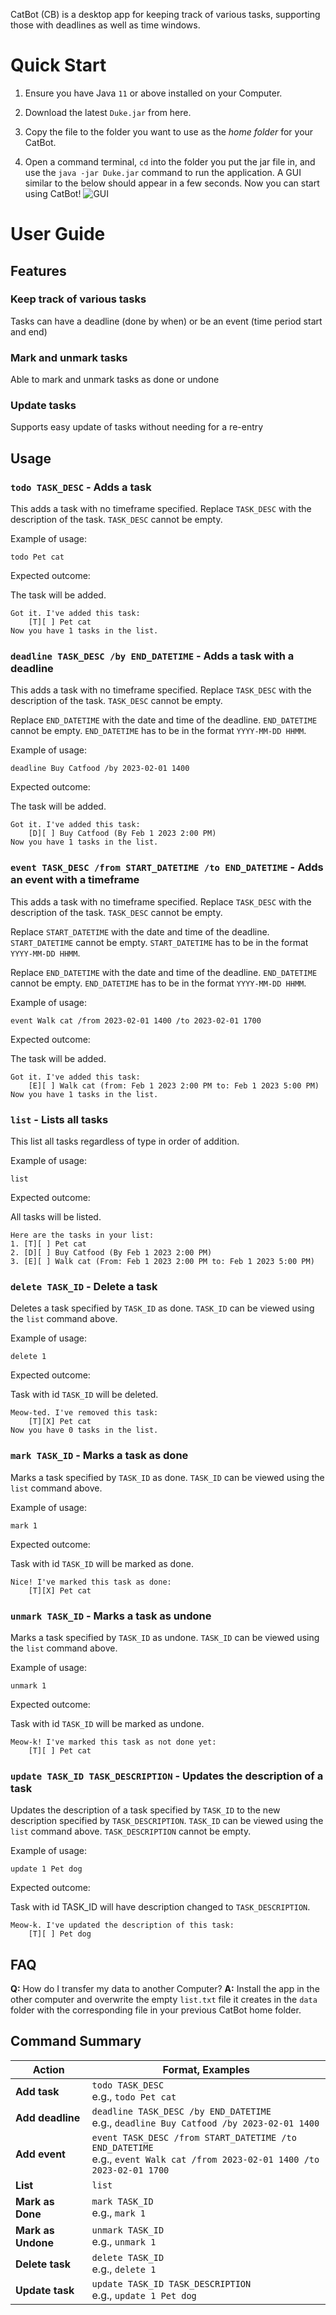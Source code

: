 CatBot (CB) is a desktop app for keeping track of various tasks, supporting those with deadlines as well as time windows.

# Quick Start

1. Ensure you have Java `11` or above installed on your Computer.

2. Download the latest `Duke.jar` from here.

3. Copy the file to the folder you want to use as the _home folder_ for your CatBot.

4. Open a command terminal, `cd` into the folder you put the jar file in, and use the `java -jar Duke.jar` command to run the application.
A GUI similar to the below should appear in a few seconds. Now you can start using CatBot!
![GUI](https://creationsv2.github.io/ip/Ui.png)

# User Guide

## Features 

### Keep track of various tasks

Tasks can have a deadline (done by when) or be an event (time period start and end)

### Mark and unmark tasks

Able to mark and unmark tasks as done or undone

### Update tasks

Supports easy update of tasks without needing for a re-entry

## Usage

### `todo TASK_DESC` - Adds a task

This adds a task with no timeframe specified.
Replace `TASK_DESC` with the description of the task.
`TASK_DESC` cannot be empty.

Example of usage: 

`todo Pet cat`

Expected outcome:

The task will be added.

```
Got it. I've added this task:
	[T][ ] Pet cat
Now you have 1 tasks in the list.
```

### `deadline TASK_DESC /by END_DATETIME` - Adds a task with a deadline

This adds a task with no timeframe specified.
Replace `TASK_DESC` with the description of the task.
`TASK_DESC` cannot be empty.

Replace `END_DATETIME` with the date and time of the deadline.
`END_DATETIME` cannot be empty.
`END_DATETIME` has to be in the format `YYYY-MM-DD HHMM`.

Example of usage: 

`deadline Buy Catfood /by 2023-02-01 1400`

Expected outcome:

The task will be added.

```
Got it. I've added this task:
	[D][ ] Buy Catfood (By Feb 1 2023 2:00 PM)
Now you have 1 tasks in the list.
```

### `event TASK_DESC /from START_DATETIME /to END_DATETIME` - Adds an event with a timeframe

This adds a task with no timeframe specified.
Replace `TASK_DESC` with the description of the task.
`TASK_DESC` cannot be empty.

Replace `START_DATETIME` with the date and time of the deadline.
`START_DATETIME` cannot be empty.
`START_DATETIME` has to be in the format `YYYY-MM-DD HHMM`.

Replace `END_DATETIME` with the date and time of the deadline.
`END_DATETIME` cannot be empty.
`END_DATETIME` has to be in the format `YYYY-MM-DD HHMM`.

Example of usage: 

`event Walk cat /from 2023-02-01 1400 /to 2023-02-01 1700`

Expected outcome:

The task will be added.

```
Got it. I've added this task:
	[E][ ] Walk cat (from: Feb 1 2023 2:00 PM to: Feb 1 2023 5:00 PM)
Now you have 1 tasks in the list.
```

### `list` - Lists all tasks

This list all tasks regardless of type in order of addition.

Example of usage: 

`list`

Expected outcome:

All tasks will be listed.

```
Here are the tasks in your list:
1. [T][ ] Pet cat
2. [D][ ] Buy Catfood (By Feb 1 2023 2:00 PM)
3. [E][ ] Walk cat (From: Feb 1 2023 2:00 PM to: Feb 1 2023 5:00 PM)
```

### `delete TASK_ID` - Delete a task

Deletes a task specified by `TASK_ID` as done.
`TASK_ID` can be viewed using the `list` command above.

Example of usage: 

`delete 1`

Expected outcome:

Task with id `TASK_ID` will be deleted.

```
Meow-ted. I've removed this task:
	[T][X] Pet cat
Now you have 0 tasks in the list.
```

### `mark TASK_ID` - Marks a task as done

Marks a task specified by `TASK_ID` as done.
`TASK_ID` can be viewed using the `list` command above.

Example of usage: 

`mark 1`

Expected outcome:

Task with id `TASK_ID` will be marked as done.

```
Nice! I've marked this task as done:
	[T][X] Pet cat
```

### `unmark TASK_ID` - Marks a task as undone

Marks a task specified by `TASK_ID` as undone.
`TASK_ID` can be viewed using the `list` command above.

Example of usage: 

`unmark 1`

Expected outcome:

Task with id `TASK_ID` will be marked as undone.

```
Meow-k! I've marked this task as not done yet:
	[T][ ] Pet cat
```

### `update TASK_ID TASK_DESCRIPTION` - Updates the description of a task

Updates the description of a task specified by `TASK_ID` to the new description specified by `TASK_DESCRIPTION`.
`TASK_ID` can be viewed using the `list` command above.
`TASK_DESCRIPTION` cannot be empty.

Example of usage: 

`update 1 Pet dog`

Expected outcome:

Task with id TASK_ID will have description changed to `TASK_DESCRIPTION`.

```
Meow-k. I've updated the description of this task:
	[T][ ] Pet dog
```

## FAQ

**Q:** How do I transfer my data to another Computer?
**A:** Install the app in the other computer and overwrite the empty `list.txt` file it creates in the `data` folder with the corresponding file in your previous CatBot home folder.

## Command Summary

Action | Format, Examples
--------|------------------
**Add task** | `todo TASK_DESC` <br> e.g., `todo Pet cat`
**Add deadline** | `deadline TASK_DESC /by END_DATETIME` <br> e.g., `deadline Buy Catfood /by 2023-02-01 1400`
**Add event** | `event TASK_DESC /from START_DATETIME /to END_DATETIME` <br> e.g., `event Walk cat /from 2023-02-01 1400 /to 2023-02-01 1700`
**List** | `list`
**Mark as Done** | `mark TASK_ID` <br> e.g., `mark 1`
**Mark as Undone** | `unmark TASK_ID` <br> e.g., `unmark 1`
**Delete task** | `delete TASK_ID` <br> e.g., `delete 1`
**Update task** | `update TASK_ID TASK_DESCRIPTION` <br> e.g., `update 1 Pet dog`